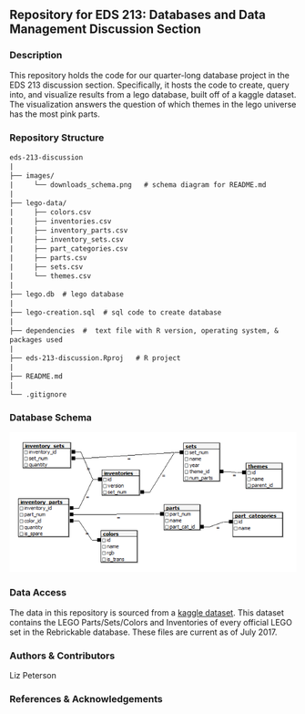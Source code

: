 ## Repository for EDS 213: Databases and Data Management Discussion Section

### Description
This repository holds the code for our quarter-long database project in the EDS 213 discussion section. Specifically, it hosts the code to create, query into, and visualize results from a lego database, built off of a kaggle dataset. The visualization answers the question of which themes in the lego universe has the most pink parts.

### Repository Structure
```{bash}
eds-213-discussion
|
├── images/
|     └── downloads_schema.png   # schema diagram for README.md
|
├── lego-data/
|     ├── colors.csv
|     ├── inventories.csv
|     ├── inventory_parts.csv
|     ├── inventory_sets.csv
|     ├── part_categories.csv
|     ├── parts.csv
|     ├── sets.csv
|     └── themes.csv
|
├── lego.db  # lego database
|
├── lego-creation.sql  # sql code to create database
|
├── dependencies  #  text file with R version, operating system, & packages used 
|
├── eds-213-discussion.Rproj   # R project 
|
├── README.md 
|
└── .gitignore     

```
### Database Schema
![](images/downloads_schema.png)

### Data Access
The data in this repository is sourced from a [kaggle dataset](https://www.kaggle.com/datasets/rtatman/lego-database?resource=download&select=sets.csv). 
This dataset contains the LEGO Parts/Sets/Colors and Inventories of every official LEGO set in the Rebrickable database. These files are current as of July 2017. 

### Authors & Contributors
Liz Peterson

### References & Acknowledgements
